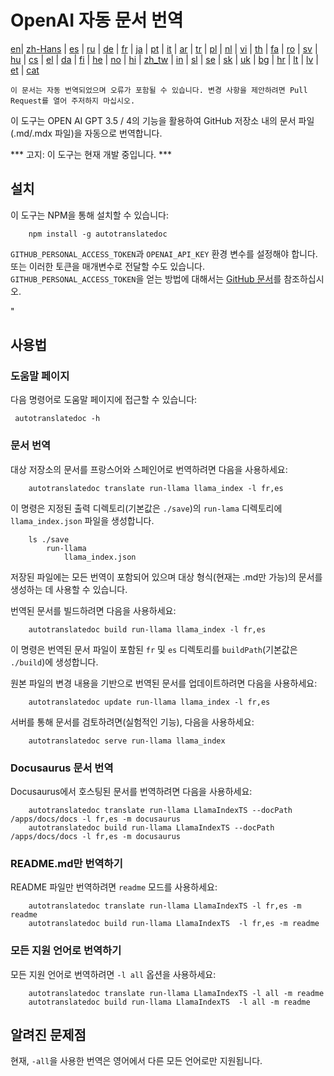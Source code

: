 
# OpenAI 자동 문서 번역

[en](../README.md)| [zh-Hans](/i18n/README_zh-Hans.md) | [es](/i18n/README_es.md) | [ru](/i18n/README_ru.md) | [de](/i18n/README_de.md) | [fr](/i18n/README_fr.md) | [ja](/i18n/README_ja.md) | [pt](/i18n/README_pt.md) | [it](/i18n/README_it.md) | [ar](/i18n/README_ar.md) | [tr](/i18n/README_tr.md) | [pl](/i18n/README_pl.md) | [nl](/i18n/README_nl.md) | [vi](/i18n/README_vi.md) | [th](/i18n/README_th.md) | [fa](/i18n/README_fa.md) | [ro](/i18n/README_ro.md) | [sv](/i18n/README_sv.md) | [hu](/i18n/README_hu.md) | [cs](/i18n/README_cs.md) | [el](/i18n/README_el.md) | [da](/i18n/README_da.md) | [fi](/i18n/README_fi.md) | [he](/i18n/README_he.md) | [no](/i18n/README_no.md) | [hi](/i18n/README_hi.md) | [zh_tw](/i18n/README_zh_tw.md) | [in](/i18n/README_in.md) | [sl](/i18n/README_sl.md) | [se](/i18n/README_se.md) | [sk](/i18n/README_sk.md) | [uk](/i18n/README_uk.md) | [bg](/i18n/README_bg.md) | [hr](/i18n/README_hr.md) | [lt](/i18n/README_lt.md) | [lv](/i18n/README_lv.md) | [et](/i18n/README_et.md) | [cat](/i18n/README_cat.md) 

```이 문서는 자동 번역되었으며 오류가 포함될 수 있습니다. 변경 사항을 제안하려면 Pull Request를 열어 주저하지 마십시오.```


이 도구는 OPEN AI GPT 3.5 / 4의 기능을 활용하여 GitHub 저장소 내의 문서 파일(.md/.mdx 파일)을 자동으로 번역합니다.

*** 고지: 이 도구는 현재 개발 중입니다. ***


## 설치

이 도구는 NPM을 통해 설치할 수 있습니다:


```
    npm install -g autotranslatedoc
```

`GITHUB_PERSONAL_ACCESS_TOKEN`과 `OPENAI_API_KEY` 환경 변수를 설정해야 합니다. 또는 이러한 토큰을 매개변수로 전달할 수도 있습니다. `GITHUB_PERSONAL_ACCESS_TOKEN`을 얻는 방법에 대해서는 [GitHub 문서](https://docs.github.com/en/github/authenticating-to-github/creating-a-personal-access-token)를 참조하십시오.


"
## 사용법


### 도움말 페이지
다음 명령어로 도움말 페이지에 접근할 수 있습니다:
```
 autotranslatedoc -h
```
### 문서 번역

대상 저장소의 문서를 프랑스어와 스페인어로 번역하려면 다음을 사용하세요:
```
    autotranslatedoc translate run-llama llama_index -l fr,es
```


이 명령은 지정된 출력 디렉토리(기본값은 `./save`)의 `run-lama` 디렉토리에 `llama_index.json` 파일을 생성합니다.
```
    ls ./save
        run-llama
            llama_index.json 
```
저장된 파일에는 모든 번역이 포함되어 있으며 대상 형식(현재는 .md만 가능)의 문서를 생성하는 데 사용할 수 있습니다.

번역된 문서를 빌드하려면 다음을 사용하세요:

```
    autotranslatedoc build run-llama llama_index -l fr,es
```


이 명령은 번역된 문서 파일이 포함된 `fr` 및 `es` 디렉토리를 `buildPath`(기본값은 `./build`)에 생성합니다.

원본 파일의 변경 내용을 기반으로 번역된 문서를 업데이트하려면 다음을 사용하세요:

```
    autotranslatedoc update run-llama llama_index -l fr,es
```


서버를 통해 문서를 검토하려면(실험적인 기능), 다음을 사용하세요:
```
    autotranslatedoc serve run-llama llama_index
```
### Docusaurus 문서 번역

Docusaurus에서 호스팅된 문서를 번역하려면 다음을 사용하세요:

```
    autotranslatedoc translate run-llama LlamaIndexTS --docPath /apps/docs/docs -l fr,es -m docusaurus
    autotranslatedoc build run-llama LlamaIndexTS --docPath /apps/docs/docs -l fr,es -m docusaurus
```
### README.md만 번역하기

README 파일만 번역하려면 `readme` 모드를 사용하세요:

```
    autotranslatedoc translate run-llama LlamaIndexTS -l fr,es -m readme
    autotranslatedoc build run-llama LlamaIndexTS  -l fr,es -m readme
```
### 모든 지원 언어로 번역하기

모든 지원 언어로 번역하려면 `-l all` 옵션을 사용하세요:

```
    autotranslatedoc translate run-llama LlamaIndexTS -l all -m readme
    autotranslatedoc build run-llama LlamaIndexTS  -l all -m readme
```
## 알려진 문제점

현재, `-all`을 사용한 번역은 영어에서 다른 모든 언어로만 지원됩니다.
